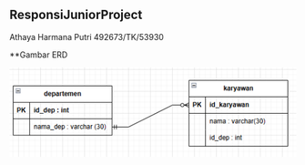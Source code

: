 ## ResponsiJuniorProject
Athaya Harmana Putri
492673/TK/53930

**Gambar ERD

![alt_text](https://github.com/athayaputriii/492673-Athaya-Harmana-Putri-ResponsiJuniorProject/blob/master/Screenshot%202024-12-02%20084755.png?raw=true)
